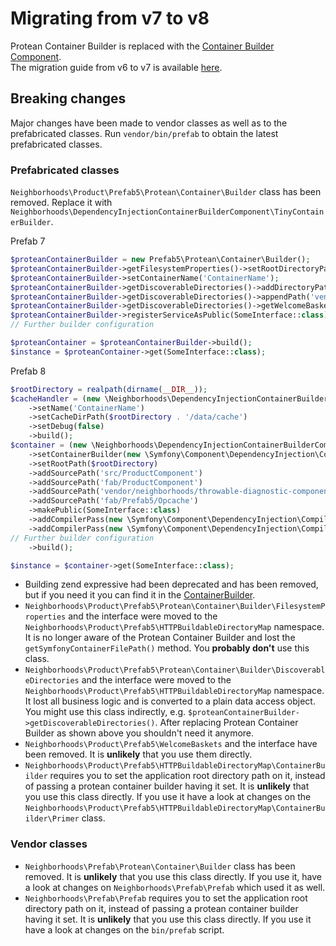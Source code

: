 # Migrating from v7 to v8

Protean Container Builder is replaced with the [Container Builder Component](https://github.com/neighborhoods/DependencyInjectionContainerBuilderComponent).  
The migration guide from v6 to v7 is available [here](https://github.com/neighborhoods/Prefab/blob/7.x/docs/MigrationGuide.md).

## Breaking changes

Major changes have been made to vendor classes as well as to the prefabricated classes. Run `vendor/bin/prefab` to obtain the latest prefabricated classes.

### Prefabricated classes

`Neighborhoods\Product\Prefab5\Protean\Container\Builder` class has been removed. Replace it with `Neighborhoods\DependencyInjectionContainerBuilderComponent\TinyContainerBuilder`.

Prefab 7

``` php
$proteanContainerBuilder = new Prefab5\Protean\Container\Builder();
$proteanContainerBuilder->getFilesystemProperties()->setRootDirectoryPath(realpath(dirname(__DIR__)));
$proteanContainerBuilder->setContainerName('ContainerName');
$proteanContainerBuilder->getDiscoverableDirectories()->addDirectoryPathFilter('ProductComponent');
$proteanContainerBuilder->getDiscoverableDirectories()->appendPath('vendor/neighborhoods/throwable-diagnostic-component/src');
$proteanContainerBuilder->getDiscoverableDirectories()->getWelcomeBaskets()->addWelcomeBasket('Opcache');
$proteanContainerBuilder->registerServiceAsPublic(SomeInterface::class);
// Further builder configuration

$proteanContainer = $proteanContainerBuilder->build();
$instance = $proteanContainer->get(SomeInterface::class);
```

Prefab 8

``` php
$rootDirectory = realpath(dirname(__DIR__));
$cacheHandler = (new \Neighborhoods\DependencyInjectionContainerBuilderComponent\SymfonyConfigCacheHandler\Builder())
    ->setName('ContainerName')
    ->setCacheDirPath($rootDirectory . '/data/cache')
    ->setDebug(false)
    ->build();
$container = (new \Neighborhoods\DependencyInjectionContainerBuilderComponent\TinyContainerBuilder())
    ->setContainerBuilder(new \Symfony\Component\DependencyInjection\ContainerBuilder())
    ->setRootPath($rootDirectory)
    ->addSourcePath('src/ProductComponent')
    ->addSourcePath('fab/ProductComponent')
    ->addSourcePath('vendor/neighborhoods/throwable-diagnostic-component/src')
    ->addSourcePath('fab/Prefab5/Opcache')
    ->makePublic(SomeInterface::class)
    ->addCompilerPass(new \Symfony\Component\DependencyInjection\Compiler\AnalyzeServiceReferencesPass())
    ->addCompilerPass(new \Symfony\Component\DependencyInjection\Compiler\InlineServiceDefinitionsPass())
// Further builder configuration
    ->build();

$instance = $container->get(SomeInterface::class);
```
 * Building zend expressive had been deprecated and has been removed, but if you need it you can find it in the [ContainerBuilder](https://github.com/neighborhoods/Prefab/blob/8.x/http/fab/Prefab5/HTTPBuildableDirectoryMap/ContainerBuilder.php).
 * `Neighborhoods\Product\Prefab5\Protean\Container\Builder\FilesystemProperties` and the interface were moved to the `Neighborhoods\Product\Prefab5\HTTPBuildableDirectoryMap` namespace. It is no longer aware of the Protean Container Builder and lost the `getSymfonyContainerFilePath()` method. You **probably don't** use this class.
 * `Neighborhoods\Product\Prefab5\Protean\Container\Builder\DiscoverableDirectories` and the interface were moved to the `Neighborhoods\Product\Prefab5\HTTPBuildableDirectoryMap` namespace. It lost all business logic and is converted to a plain data access object. You might use this class indirectly, e.g. `$proteanContainerBuilder->getDiscoverableDirectories()`. After replacing Protean Container Builder as shown above you shouldn't need it anymore.
 * `Neighborhoods\Product\Prefab5\WelcomeBaskets` and the interface have been removed. It is **unlikely** that you use them directly.
* `Neighborhoods\Product\Prefab5\HTTPBuildableDirectoryMap\ContainerBuilder` requires you to set the application root directory path on it, instead of passing a protean container builder having it set. It is **unlikely** that you use this class directly. If you use it have a look at changes on the `Neighborhoods\Product\Prefab5\HTTPBuildableDirectoryMap\ContainerBuilder\Primer` class.

### Vendor classes

 * `Neighborhoods\Prefab\Protean\Container\Builder` class has been removed. It is **unlikely** that you use this class directly. If you use it, have a look at changes on `Neighborhoods\Prefab\Prefab` which used it as well.
 * `Neighborhoods\Prefab\Prefab` requires you to set the application root directory path on it, instead of passing a protean container builder having it set. It is **unlikely** that you use this class directly. If you use it have a look at changes on the `bin/prefab` script.